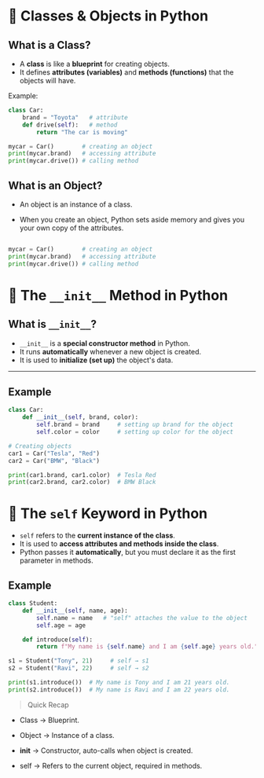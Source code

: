# 🔹 Classes & Objects in Python

## What is a Class?
- A **class** is like a **blueprint** for creating objects.  
- It defines **attributes (variables)** and **methods (functions)** that the objects will have.  

Example:  
```python
class Car:
    brand = "Toyota"   # attribute
    def drive(self):   # method
        return "The car is moving"

mycar = Car()        # creating an object
print(mycar.brand)   # accessing attribute
print(mycar.drive()) # calling method

```
## What is an Object?

- An object is an instance of a class.

- When you create an object, Python sets aside memory and gives you your own copy of the attributes.

```python

mycar = Car()        # creating an object
print(mycar.brand)   # accessing attribute
print(mycar.drive()) # calling method

```


# 🔹 The `__init__` Method in Python

## What is `__init__`?
- `__init__` is a **special constructor method** in Python.  
- It runs **automatically** whenever a new object is created.  
- It is used to **initialize (set up)** the object's data.  

---

## Example
```python
class Car:
    def __init__(self, brand, color):
        self.brand = brand     # setting up brand for the object
        self.color = color     # setting up color for the object

# Creating objects
car1 = Car("Tesla", "Red")
car2 = Car("BMW", "Black")

print(car1.brand, car1.color)  # Tesla Red
print(car2.brand, car2.color)  # BMW Black

```

# 🔹 The `self` Keyword in Python

- `self` refers to the **current instance of the class**.  
- It is used to **access attributes and methods inside the class**.  
- Python passes it **automatically**, but you must declare it as the first parameter in methods.  

## Example
```python
class Student:
    def __init__(self, name, age):
        self.name = name   # "self" attaches the value to the object
        self.age = age

    def introduce(self):
        return f"My name is {self.name} and I am {self.age} years old."

s1 = Student("Tony", 21)     # self → s1
s2 = Student("Ravi", 22)     # self → s2

print(s1.introduce())  # My name is Tony and I am 21 years old.
print(s2.introduce())  # My name is Ravi and I am 22 years old.

```


> Quick Recap

- Class → Blueprint.

- Object → Instance of a class.

- __init__ → Constructor, auto-calls when object is created.

- self → Refers to the current object, required in methods.
